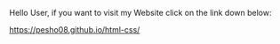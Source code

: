 Hello User, if you want to visit my Website click on the link down below:

https://pesho08.github.io/html-css/ 
